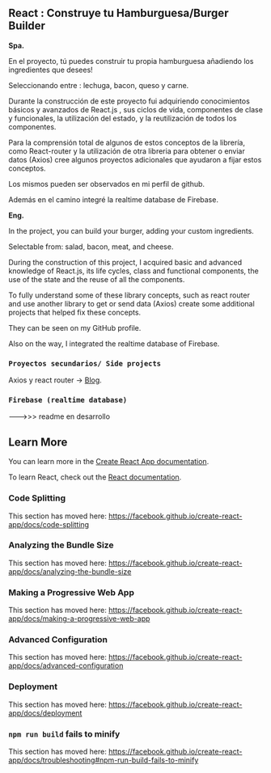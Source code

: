 ## React : Construye tu Hamburguesa/Burger Builder

**Spa.**

En el proyecto, tú puedes construir tu propia hamburguesa añadiendo los ingredientes que desees!

Seleccionando entre : lechuga, bacon, queso y carne.

Durante la construcción de este proyecto fui adquiriendo conocimientos básicos y avanzados de React.js , sus ciclos de vida, componentes de clase y funcionales, la utilización del estado, y la reutilización de todos los componentes.

Para la comprensión total de algunos de estos conceptos de la librería, como React-router y la utilización de otra libreria para obtener o enviar datos (Axios) cree algunos proyectos adicionales que ayudaron a fijar estos conceptos.

Los mismos pueden ser observados en mi perfil de github.

Además en el camino integré la realtime database de Firebase.


**Eng.**

In the project, you can build your burger, adding your custom ingredients.

Selectable from: salad, bacon, meat, and cheese.

During the construction of this project, I acquired basic and advanced knowledge of React.js, its life cycles, class and functional components, the use of the state and the reuse of all the components.

To fully understand some of these library concepts, such as react router and use another library to get or send data (Axios) create some additional projects that helped fix these concepts.

They can be seen on my GitHub profile.

Also on the way, I integrated the realtime database of Firebase.



### `Proyectos secundarios/ Side projects`

Axios y react router -> [Blog](https://facebook.github.io/create-react-app/docs/getting-started).



### `Firebase (realtime database)`

--->>> readme en desarrollo

## Learn More

You can learn more in the [Create React App documentation](https://facebook.github.io/create-react-app/docs/getting-started).

To learn React, check out the [React documentation](https://reactjs.org/).

### Code Splitting

This section has moved here: https://facebook.github.io/create-react-app/docs/code-splitting

### Analyzing the Bundle Size

This section has moved here: https://facebook.github.io/create-react-app/docs/analyzing-the-bundle-size

### Making a Progressive Web App

This section has moved here: https://facebook.github.io/create-react-app/docs/making-a-progressive-web-app

### Advanced Configuration

This section has moved here: https://facebook.github.io/create-react-app/docs/advanced-configuration

### Deployment

This section has moved here: https://facebook.github.io/create-react-app/docs/deployment

### `npm run build` fails to minify

This section has moved here: https://facebook.github.io/create-react-app/docs/troubleshooting#npm-run-build-fails-to-minify
